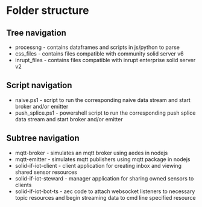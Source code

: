 <h1>Folder structure</h1>

<h2>Tree navigation</h2>
<ul>
    <li>processng - contains dataframes and scripts in js/python to parse</li>
    <li>css_files - contains files compatible with community solid server v6</li>
    <li>inrupt_files - contains files compatible with inrupt enterprise solid server v2</li>
</ul>

<h2>Script navigation</h2>

<ul>
    <li>naive.ps1 - script to run the corresponding naive data stream and start broker and/or emitter</li>
    <li>push_splice.ps1 - powershell script to run the corresponding push splice data stream and start broker and/or emitter</li>
</ul>

<h2>Subtree navigation</h2>
<ul>
<li>mqtt-broker - simulates an mqtt broker using aedes in nodejs</li>
<li>mqtt-emitter - simulates mqtt publishers using mqtt package in nodejs</li>
<li>solid-if-iot-client - client application for creating inbox and viewing shared sensor resources</li>
<li>solid-if-iot-steward - manager application for sharing owned sensors to clients</li>
<li>solid-if-iot-bot-ts - aec code to attach websocket listeners to necessary topic resources and begin streaming data to cmd line specified resource</li>
</ul>